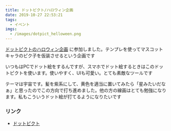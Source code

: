 ```yaml
---
title: ドットピクト/ハロウィン企画
date: 2019-10-27 22:53:21
tags:
  - イベント
imgs:
  - /images/dotpict_helloween.png
---
```


[ドットピクトのハロウィン企画](https://twitter.com/dotpict/status/1187946667179249665) に参加しました。テンプレを使ってマスコットキャラのピク子を仮装させるという企画です

いつもはPCでドット絵をするんですが、スマホでドット絵するときはこのドットピクトを使います。使いやすく、UIも可愛い。とても素敵なツールです

テーマは宇宙です。髪を紫系にして、黄色を適当に置いてみたら「星みたいだなぁ」と思ったのでこの方向で打ち進めました。他の方の線画はとても勉強になります。私もこういうドット絵が打てるようになりたいです


### リンク
- [ドットピクト](https://dotpict.net)
